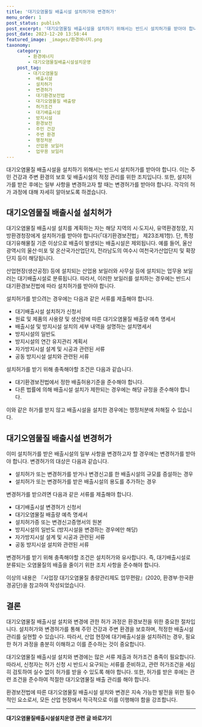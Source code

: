 ```yaml
---
title: '대기오염물질 배출시설 설치허가와 변경허가'
menu_order: 1
post_status: publish
post_excerpt: '대기오염물질 배출시설을 설치하기 위해서는 반드시 설치허가를 받아야 합니다. 이는 주민 건강과 주변 환경의 보호 및 배출시설의 적정 관리를 위한 조치입니다. 또한, 설치허가를 받은 후에는 일부 사항을 변경하고자 할 때는 변경허가를 받아야 합니다. 각각의 허가 과정에 대해 자세히 알아보도록 하겠습니다.'
post_date: 2023-12-20 13:58:44
featured_image: _images/환경에너지.png
taxonomy:
    category:
        - 환경에너지
        - 대기오염물질배출시설설치운영
    post_tag:
        - 대기오염물질
        -  배출시설
        -  설치허가
        -  변경허가
        -  대기환경보전법
        -  대기오염물질 배출량
        -  허가조건
        -  대기배출시설
        -  방지시설
        -  환경보전
        -  주민 건강
        -  주변 환경
        -  행정처분
        -  산업용 보일러
        -  업무용 보일러
---
```



대기오염물질 배출시설을 설치하기 위해서는 반드시 설치허가를 받아야 합니다. 이는 주민 건강과 주변 환경의 보호 및 배출시설의 적정 관리를 위한 조치입니다. 또한, 설치허가를 받은 후에는 일부 사항을 변경하고자 할 때는 변경허가를 받아야 합니다. 각각의 허가 과정에 대해 자세히 알아보도록 하겠습니다.

## 대기오염물질 배출시설 설치허가

대기오염물질 배출시설 설치를 계획하는 자는 해당 지역의 시·도지사, 유역환경청장, 지방환경청장에게 설치허가를 받아야 합니다(「대기환경보전법」 제23조제1항). 단, 특정대기유해물질 기준 이상으로 배출이 발생되는 배출시설은 제외됩니다. 예를 들어, 울산광역시의 울산·미포 및 온산국가산업단지, 전라남도의 여수시 여천국가산업단지 및 확장단지 등이 해당됩니다.

산업현장(생산공정) 등에 설치되는 산업용 보일러와 사무실 등에 설치되는 업무용 보일러는 대기배출시설로 분류됩니다. 따라서, 이러한 보일러를 설치하는 경우에는 반드시 대기환경보전법에 따라 설치허가를 받아야 합니다.

설치허가를 받으려는 경우에는 다음과 같은 서류를 제출해야 합니다.
- 대기배출시설 설치허가 신청서
- 원료 및 제품의 사용량 및 생산량에 따른 대기오염물질 배출량 예측 명세서
- 배출시설 및 방지시설 설치의 세부 내역을 설명하는 설치명세서
- 방지시설의 일반도
- 방지시설의 연간 유지관리 계획서
- 자가방지시설 설계 및 시공과 관련된 서류
- 공동 방지시설 설치와 관련된 서류

설치허가를 받기 위해 충족해야할 조건은 다음과 같습니다.
- 대기환경보전법에서 정한 배출허용기준을 준수해야 합니다.
- 다른 법률에 의해 배출시설 설치가 제한되는 경우에는 해당 규정을 준수해야 합니다.

이와 같은 허가를 받지 않고 배출시설을 설치한 경우에는 행정처분에 처해질 수 있습니다.

## 대기오염물질 배출시설 변경허가

이미 설치허가를 받은 배출시설의 일부 사항을 변경하고자 할 경우에는 변경허가를 받아야 합니다. 변경허가의 대상은 다음과 같습니다.
- 설치허가 또는 변경허가를 받거나 변경신고를 한 배출시설의 규모를 증설하는 경우
- 설치허가 또는 변경허가를 받은 배출시설의 용도를 추가하는 경우

변경허가를 받으려면 다음과 같은 서류를 제출해야 합니다.
- 대기배출시설 변경허가 신청서
- 대기오염물질 배출량 예측 명세서
- 설치허가증 또는 변경신고증명서의 원본
- 방지시설의 일반도 (방지시설을 변경하는 경우에만 해당)
- 자가방지시설 설계 및 시공과 관련된 서류
- 공동 방지시설 설치와 관련된 서류

변경허가를 받기 위해 충족해야할 조건은 설치허가와 유사합니다. 즉, 대기배출시설로 분류되는 오염물질의 배출을 줄이기 위한 조치 사항을 준수해야 합니다.

이상의 내용은 『사업장 대기오염물질 총량관리제도 업무편람』(2020, 환경부·한국환경공단)을 참고하여 작성되었습니다.

## 결론

대기오염물질 배출시설 설치와 변경에 관한 허가 과정은 환경보전을 위한 중요한 절차입니다. 설치허가와 변경허가를 통해 주민 건강과 주변 환경을 보호하며, 적정한 배출시설 관리를 실현할 수 있습니다. 따라서, 산업 현장에 대기배출시설을 설치하려는 경우, 필요한 허가 과정을 충분히 이해하고 이를 준수하는 것이 중요합니다.

대기오염물질 배출시설 설치와 변경에는 많은 서류 제출과 허가조건 충족이 필요합니다. 따라서, 신청자는 허가 신청 시 반드시 요구되는 서류를 준비하고, 관련 허가조건을 세심히 검토하여 실수 없이 허가를 받을 수 있도록 해야 합니다. 또한, 허가를 받은 후에는 관련 조건을 준수하여 적절한 대기오염물질 배출 관리를 해야 합니다.

환경보전법에 따른 대기오염물질 배출시설 설치와 변경은 지속 가능한 발전을 위한 필수적인 요소로서, 모든 산업 현장에서 적극적으로 이를 이행해야 함을 강조합니다.
<!-- wp:separator -->
<hr class="wp-block-separator has-alpha-channel-opacity"/>
<!-- /wp:separator -->

<!-- wp:group {"backgroundColor":"base","layout":{"type":"constrained"}} -->
<div class="wp-block-group has-base-background-color has-background"><!-- wp:paragraph {"align":"center","fontSize":"medium"} -->
<p class="has-text-align-center has-large-font-size"><strong>대기오염물질배출시설설치운영 관련 글 바로가기</strong></p>
<!-- /wp:paragraph -->


<!-- wp:latest-posts
{"categories":[{"id":35038,"count":19,"description":"","link":"https://uknowlaw.com/category/%eb%8c%80%ea%b8%b0%ec%98%a4%ec%97%bc%eb%ac%bc%ec%a7%88%eb%b0%b0%ec%b6%9c%ec%8b%9c%ec%84%a4%ec%84%a4%ec%b9%98%ec%9a%b4%ec%98%81/","name":"대기오염물질배출시설설치운영","slug":"대기오염물질배출시설설치운영","taxonomy":"category","parent":0,"meta":[],"_links":{"self":[{"href":"https://uknowlaw.com/wp-json/wp/v2/categories/35038"}],"collection":[{"href":"https://uknowlaw.com/wp-json/wp/v2/categories"}],"about":[{"href":"https://uknowlaw.com/wp-json/wp/v2/taxonomies/category"}],"wp:post_type":[{"href":"https://uknowlaw.com/wp-json/wp/v2/posts?categories=35038"}],"curies":[{"name":"wp","href":"https://api.w.org/{rel}","templated":true}]}}],"postsToShow":100,"excerptLength":28,"postLayout":"grid","columns":2,"featuredImageAlign":"left","featuredImageSizeSlug":"large","fontSize":"small"} /--></div>
<!-- /wp:group -->